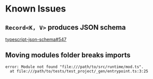 # Known Issues

## `Record<K, V>` produces JSON schema

[typescript-json-schema#547](https://github.com/YousefED/typescript-json-schema/issues/547)

## Moving modules folder breaks imports

```
error: Module not found "file:///path/to/src/runtime/mod.ts".
  at file:///path/to/tests/test_project/_gen/entrypoint.ts:3:25
```